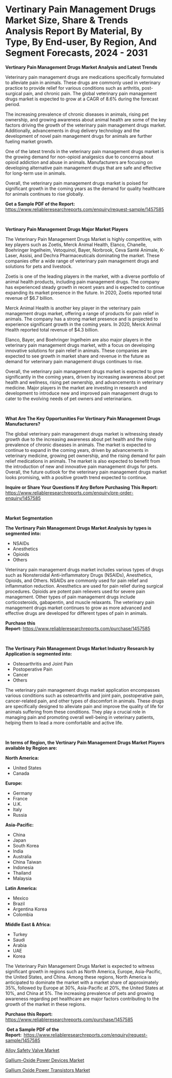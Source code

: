 <p><h1>Vertinary Pain Management Drugs Market Size, Share & Trends Analysis Report By Material, By Type, By End-user, By Region, And Segment Forecasts, 2024 - 2031</h1></p><p><strong>Vertinary Pain Management Drugs Market Analysis and Latest Trends</strong></p>
<p><p>Veterinary pain management drugs are medications specifically formulated to alleviate pain in animals. These drugs are commonly used in veterinary practice to provide relief for various conditions such as arthritis, post-surgical pain, and chronic pain. The global veterinary pain management drugs market is expected to grow at a CAGR of 8.6% during the forecast period.</p><p>The increasing prevalence of chronic diseases in animals, rising pet ownership, and growing awareness about animal health are some of the key factors driving the growth of the veterinary pain management drugs market. Additionally, advancements in drug delivery technology and the development of novel pain management drugs for animals are further fueling market growth.</p><p>One of the latest trends in the veterinary pain management drugs market is the growing demand for non-opioid analgesics due to concerns about opioid addiction and abuse in animals. Manufacturers are focusing on developing alternative pain management drugs that are safe and effective for long-term use in animals.</p><p>Overall, the veterinary pain management drugs market is poised for significant growth in the coming years as the demand for quality healthcare for animals continues to rise globally.</p></p>
<p><strong>Get a Sample PDF of the Report:&nbsp;</strong> <a href="https://www.reliableresearchreports.com/enquiry/request-sample/1457585">https://www.reliableresearchreports.com/enquiry/request-sample/1457585</a></p>
<p>&nbsp;</p>
<p><strong>Vertinary Pain Management Drugs Major Market Players</strong></p>
<p><p>The Veterinary Pain Management Drugs Market is highly competitive, with key players such as Zoetis, Merck Animal Health, Elanco, Chanelle, Boehringer Ingelheim, Vetoquinol, Bayer, Norbrook, Ceva Santé Animale, K-Laser, Assisi, and Dechra Pharmaceuticals dominating the market. These companies offer a wide range of veterinary pain management drugs and solutions for pets and livestock.</p><p>Zoetis is one of the leading players in the market, with a diverse portfolio of animal health products, including pain management drugs. The company has experienced steady growth in recent years and is expected to continue expanding its market presence in the future. In 2020, Zoetis reported total revenue of $6.7 billion.</p><p>Merck Animal Health is another key player in the veterinary pain management drugs market, offering a range of products for pain relief in animals. The company has a strong market presence and is projected to experience significant growth in the coming years. In 2020, Merck Animal Health reported total revenue of $4.3 billion.</p><p>Elanco, Bayer, and Boehringer Ingelheim are also major players in the veterinary pain management drugs market, with a focus on developing innovative solutions for pain relief in animals. These companies are expected to see growth in market share and revenue in the future as demand for veterinary pain management drugs continues to rise.</p><p>Overall, the veterinary pain management drugs market is expected to grow significantly in the coming years, driven by increasing awareness about pet health and wellness, rising pet ownership, and advancements in veterinary medicine. Major players in the market are investing in research and development to introduce new and improved pain management drugs to cater to the evolving needs of pet owners and veterinarians.</p></p>
<p>&nbsp;</p>
<p><strong>What Are The Key Opportunities For Vertinary Pain Management Drugs Manufacturers?</strong></p>
<p><p>The global veterinary pain management drugs market is witnessing steady growth due to the increasing awareness about pet health and the rising prevalence of chronic diseases in animals. The market is expected to continue to expand in the coming years, driven by advancements in veterinary medicine, growing pet ownership, and the rising demand for pain relief medications in animals. The market is also expected to benefit from the introduction of new and innovative pain management drugs for pets. Overall, the future outlook for the veterinary pain management drugs market looks promising, with a positive growth trend expected to continue.</p></p>
<p><strong>Inquire or Share Your Questions If Any Before Purchasing This Report:</strong> <a href="https://www.reliableresearchreports.com/enquiry/pre-order-enquiry/1457585">https://www.reliableresearchreports.com/enquiry/pre-order-enquiry/1457585</a></p>
<p>&nbsp;</p>
<p><strong>Market Segmentation</strong></p>
<p><strong>The Vertinary Pain Management Drugs Market Analysis by types is segmented into:</strong></p>
<p><ul><li>NSAIDs</li><li>Anesthetics</li><li>Opioids</li><li>Others</li></ul></p>
<p><p>Veterinary pain management drugs market includes various types of drugs such as Nonsteroidal Anti-inflammatory Drugs (NSAIDs), Anesthetics, Opioids, and Others. NSAIDs are commonly used for pain relief and inflammation reduction. Anesthetics are used for pain relief during surgical procedures. Opioids are potent pain relievers used for severe pain management. Other types of pain management drugs include corticosteroids, gabapentin, and muscle relaxants. The veterinary pain management drugs market continues to grow as more advanced and effective drugs are developed for different types of pain in animals.</p></p>
<p><strong>Purchase this Report:&nbsp;</strong><a href="https://www.reliableresearchreports.com/purchase/1457585">https://www.reliableresearchreports.com/purchase/1457585</a></p>
<p>&nbsp;</p>
<p><strong>The Vertinary Pain Management Drugs Market Industry Research by Application is segmented into:</strong></p>
<p><ul><li>Osteoarthritis and Joint Pain</li><li>Postoperative Pain</li><li>Cancer</li><li>Others</li></ul></p>
<p><p>The veterinary pain management drugs market application encompasses various conditions such as osteoarthritis and joint pain, postoperative pain, cancer-related pain, and other types of discomfort in animals. These drugs are specifically designed to alleviate pain and improve the quality of life for animals suffering from these conditions. They play a crucial role in managing pain and promoting overall well-being in veterinary patients, helping them to lead a more comfortable and active life.</p></p>
<p>&nbsp;</p>
<p><strong>In terms of Region, the Vertinary Pain Management Drugs Market Players available by Region are:</strong></p>
<p>
    <p> <strong> North America: </strong>
        <ul>
            <li>United States</li>
            <li>Canada</li>
        </ul>
        </p> 
    <p> <strong> Europe: </strong>
        <ul>
            <li>Germany</li>
            <li>France</li>
            <li>U.K.</li>
            <li>Italy</li>
            <li>Russia</li>
        </ul>
        </p> 
    <p> <strong> Asia-Pacific: </strong>
        <ul>
            <li>China</li>
            <li>Japan</li>
            <li>South Korea</li>
            <li>India</li>
            <li>Australia</li>
            <li>China Taiwan</li>
            <li>Indonesia</li>
            <li>Thailand</li>
            <li>Malaysia</li>
        </ul>
        </p> 
    <p> <strong> Latin America: </strong>
        <ul>
            <li>Mexico</li>
            <li>Brazil</li>
            <li>Argentina Korea</li>
            <li>Colombia</li>
        </ul>
        </p> 
    <p> <strong> Middle East & Africa: </strong>
        <ul>
            <li>Turkey</li>
            <li>Saudi</li>
            <li>Arabia</li>
            <li>UAE</li>
            <li>Korea</li>
        </ul>
    </p>
    </p>
<p><p>The Veterinary Pain Management Drugs Market is expected to witness significant growth in regions such as North America, Europe, Asia-Pacific, the United States, and China. Among these regions, North America is anticipated to dominate the market with a market share of approximately 35%, followed by Europe at 30%, Asia-Pacific at 20%, the United States at 10%, and China at 5%. The increasing prevalence of pets and growing awareness regarding pet healthcare are major factors contributing to the growth of the market in these regions.</p></p>
<p><strong>Purchase this Report: </strong><a href="https://www.reliableresearchreports.com/purchase/1457585">https://www.reliableresearchreports.com/purchase/1457585</a></p>
<p>&nbsp;<strong>Get a Sample PDF of the Report:&nbsp;&nbsp;</strong><a href="https://www.reliableresearchreports.com/enquiry/request-sample/1457585">https://www.reliableresearchreports.com/enquiry/request-sample/1457585</a></p>
<p><strong></strong></p>
<p><p><a href="https://github.com/ruddyyedelwadw/Market-Research-Report-List-1/blob/main/alloy-safety-valve-market.md">Alloy Safety Valve Market</a></p><p><a href="https://view.publitas.com/reportprime-1/gallium-oxide-power-devices-market-research-report-provides-thorough-industry-overview-which-offers-an-in-depth-analysis-of-product-trends-and-new-market-divisions/">Gallium-Oxide Power Devices Market</a></p><p><a href="https://view.publitas.com/reportprime-1/gallium-oxide-power-transistors-market-centers-on-aspects-such-as-market-growth-market-share-market-opportunity-and-projected-forecasts-spanning-from-2024-to-2031/">Gallium Oxide Power Transistors Market</a></p></p>